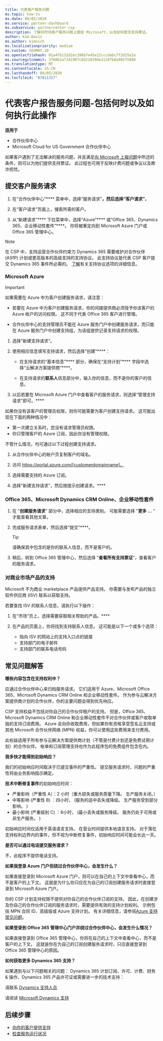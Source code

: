 ```yaml
---
title: 代表客户报告问题
ms.topic: how-to
ms.date: 06/05/2020
ms.service: partner-dashboard
ms.subservice: partnercenter-csp
description: 了解何时将客户服务问题上报给 Microsoft，以及如何提交支持票证。
author: Kim-Davis
ms.author: kimnich
ms.localizationpriority: medium
ms.custom: SEOMAY.20
ms.openlocfilehash: 01a4fb132d2ec396bfe45e22cccdabc7f2d15a2e
ms.sourcegitcommit: 37b0b2a7141907c8d21839de3128fb8a98575886
ms.translationtype: MT
ms.contentlocale: zh-CN
ms.lasthandoff: 08/05/2020
ms.locfileid: "87811317"
---
```

# <a name="report-a-service-problem-on-behalf-of-a-customer---including-when-and-how-to-do-so"></a>代表客户报告服务问题-包括何时以及如何执行此操作

**适用于**

- 合作伙伴中心
- Microsoft Cloud for US Government 合作伙伴中心

如果客户遇到了无法解决的服务问题，并且满足[向 Microsoft 上报问题](escalate-problems-to-microsoft.md)中所述的条件，则可以为他们提供支持票证。 此过程也可用于反映计费问题或争议以及欺诈担忧。 

## <a name="submit-a-service-request-for-a-customer"></a>提交客户服务请求

1. 在“合作伙伴中心”**** 菜单中，选择“服务请求”****，然后选择“客户请求”****。 

2. 在“客户请求”页面上，搜索所需的客户。

3. 从“新建请求”**** 下拉菜单中，选择“Azure”**** 或“Office 365、Dynamics 365、企业移动性套件”****。 你将被重定向到 Microsoft Azure 门户或 Office 365 管理中心。

>[!NOTE]
>在 CSP 中，支持运营合作伙伴约束力 Dynamics 365 需要维护对合作伙伴 (ASfP) 计划或更高版本的高级支持的支持协议。 此支持协议是代表 CSP 客户提交 Dynamics 365 事件所必需的。 [了解](https://partner.microsoft.com/support/partnersupport)有关支持协议选项的详细信息。

### <a name="microsoft-azure"></a>Microsoft Azure

> [!IMPORTANT]
> 如果需要在 Azure 中为客户创建服务请求，请注意：
>
>- 若要在 Azure 中为客户创建服务请求，你的间接提供商必须授予你该客户的 Azure 帐户的访问权限。 这不同于代表 Office 365 客户进行管理。
>
>- 合作伙伴中心的支持管理员不能在 Azure 服务门户中创建服务请求，而只能在 Azure 服务门户中创建支持组，为该组提供记录支持请求的权限。

1. 选择“新建支持请求”。

2. 使用相应信息填写支持请求，然后选择“创建”****：

   - 在支持请求的“基本信息”**** 部分，确保在“支持计划”**** 字段中选择“云解决方案提供商”****。

   - 在支持请求的**联系人**信息部分中，输入你的信息，而不是你的客户的信息。

3. 以后若要在 Microsoft Azure 门户中查看客户的服务请求，则选择“管理支持请求”即可。****

如果你没有该客户的管理员权限，则你可能需要为客户创建支持请求。 这可能出现在下面的两种情况中：

- 第一次建立关系时，您没有请求管理员权限。
- 你只管理客户的 Azure 订阅，因此你没有管理权限。
 
不管什么情况，均可通过以下过程创建支持请求。 

1. 从合作伙伴中心的帐户页复制客户的域名。

2. 访问 https://portal.azure.com/[customerdomainname]。 

3. 选择需要支持的 Azure 订阅。

4. 选择“新建支持请求”，然后按提示创建请求。**** 

 
### <a name="office-365-microsoft-dynamics-crm-online-enterprise-mobility-suite"></a>Office 365、Microsoft Dynamics CRM Online、企业移动性套件

1. 在 "**创建服务请求**" 部分中，选择相应的支持类别。 可能需要选择 "**更多 ...** " 才能查看其他文章。

2. 完成服务请求表单，然后选择“提交”****。

   > [!TIP]
   > 请确保其中包含的是你的联系人信息，而不是客户的。

3. 稍后，转到 Office 365 管理中心，然后选择 "**查看所有支持票证**"，查看客户的服务请求。

### <a name="support-for-commercial-marketplace-products"></a>对商业市场产品的支持

Microsoft 不为商业 marketplace 产品提供产品支持。 你需要与发布产品的独立软件供应商 (ISV) 联系以获取支持。

若要查找 ISV 的联系人信息，请执行以下操作：

1.  在“市场”页上，选择需要获取相关帮助的产品。****

2.  在产品的页面上，你将找到支持联系人信息。 这可能是以下一个或多个选项：

    - 指向 ISV 的网站上的支持入口点的链接
    - 支持部门的电子邮件
    - 支持部门的联系电话号码

## <a name="faq"></a>常见问题解答

**哪些内容包含在支持权利中？**

应通过合作伙伴中心来归档服务请求。 它们适用于 Azure、Microsoft Office 365、Microsoft Dynamics CRM Online 和企业移动性套件。 作为参与云解决方案提供商计划的合作伙伴，你的主要问题会得到优先响应。

CSP 支持权益不包括对你自己的合作伙伴租户的支持。 但是，Office 365、Microsoft Dynamics CRM Online 和企业移动性套件不对合作伙伴或客户收取单独的支持订阅费用。 Azure 会向你收取费用，但如果你有资格享受签名云支持或其他 Microsoft 合作伙伴网络 (MPN) 权益，你可以使用这些费用来支付费用。

此权益适用于所有参与云解决方案提供商计划（不管是付费计划还是免费试用计划）的合作伙伴。 帐单和订阅管理支持也作为此程序包的免费组件包含在内。

**我多快才能得到初始响应？**

我们的初始响应时间取决于已提交事件的严重性。 提交服务请求时，问题的严重性将由业务影响指示确定。

**技术中断修复事件**的初始响应时间：

- 严重影响（严重性 A）：2 小时（重大损失或服务质量下降。 生产服务关闭。）
- 中等影响 (严重性 B) ：四小时， (服务的适中丢失或降级。 生产服务受到部分影响。 ) 
- 最小影响 (严重级别 C) ：8小时， (最小丢失或服务降级。 服务仍处于可用或非生产服务。 ) 

初始响应时间仅适用于英语语言支持。 在营业时间提供本地语言支持。
对于落在支持权利边界内的事件，但不视为中断修复事件，初始响应时间可能会长达一天。

**是否可以通过电话提交服务请求？**

不，此程序不提供电话支持。

**如果我登录 Azure 门户但绕过合作伙伴中心，会发生什么？**

如果直接登录到 Microsoft Azure 门户，则可以在自己的上下文中查看中心，而不是客户的上下文。 这就是为什么你只应在为自己的订阅创建服务请求时直接登录到 Microsoft Azure 门户。

你的 CSP 计划支持权限不提供对你自己的合作伙伴订阅的支持。 因此，在创建涉及你自己的合作伙伴订阅的服务请求时，需要提供有效的支持计划权利。 示例包括 MPN 合同 ID、高级版或 Azure 支持计划。 有关详细信息，请参阅[Azure 支持常见问题](https://go.microsoft.com/fwlink/?LinkId=717532)。

**如果登录到 Office 365 管理中心门户并绕过合作伙伴中心，会发生什么情况？**

如果直接登录到 Office 365 管理中心，你将在自己的上下文中查看中心，而不是客户的上下文。 这就是你在为自己的订阅创建服务请求时，只应直接登录到 Office 365 管理中心的原因。

**如何获取更多 Dynamics 365 支持？**

如果遇到与以下问题相关的问题： Dynamics 365 计划订阅、许可、计费、财务 & 操作、Dynamics 365 产品许可证或需要进一步的技术支持：
 
请联系 [Dynamics 支持人员](https://docs.microsoft.com/dynamics365/customer-engagement/admin/contact-technical-support)

请阅读 [Microsoft Dynamics 支持](https://support.microsoft.com/help/4052881/faq-microsoft-dynamics-365-for-unified-operations-iur)

## <a name="next-steps"></a>后续步骤

- [向你的客户提供支持](customer-support.md)
- [检查服务运行状况](check-service-health.md)
